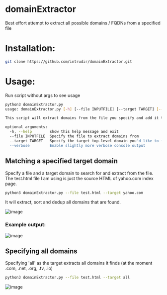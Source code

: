 # domainExtractor
Best effort attempt to extract all possible domains / FQDNs from a specified file

<h1>Installation:</h1>

```bash
git clone https://github.com/intrudir/domainExtractor.git
```

<h1>Usage:</h1>
Run script without args to see usage

```bash
python3 domainExtractor.py
usage: domainExtractor.py [-h] [--file INPUTFILE] [--target TARGET] [--verbose]

This script will extract domains from the file you specify and add it to a final file

optional arguments:
  -h, --help        show this help message and exit
  --file INPUTFILE  Specify the file to extract domains from
  --target TARGET   Specify the target top-level domain you'd like to find and extract e.g. uber.com
  --verbose         Enable slightly more verbose console output

```
<h2> Matching a specified target domain </h2>
Specify a file and a target domain to search for and extract from the file. The test.html file I am using is just the source HTML of yahoo.com index page.

```bash
python3 domainExtractor.py --file test.html --target yahoo.com
```
It will extract, sort and dedup all domains that are found.

![image](https://user-images.githubusercontent.com/24526564/85906292-dd7e8a80-b7db-11ea-84b2-dbb7df9bec74.png)

<h3>Example output:</h3>

![image](https://user-images.githubusercontent.com/24526564/85906625-dd32bf00-b7dc-11ea-9c22-415c76c01ae4.png)

<h2> Specifying all domains </h2>
Specifying 'all' as the target extracts all domains it finds (at the moment .com, .net, .org, .tv, .io)

```bash
python3 domainExtractor.py --file test.html --target all
```

![image](https://user-images.githubusercontent.com/24526564/85906901-c50f6f80-b7dd-11ea-8fea-e7adad964d97.png)






